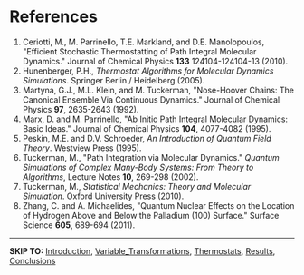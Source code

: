 # References #

  1. Ceriotti, M., M. Parrinello, T.E. Markland, and D.E. Manolopoulos, "Efficient Stochastic Thermostatting of Path Integral Molecular Dynamics." Journal of Chemical Physics **133** 124104-124104-13 (2010).
  1. Hunenberger, P.H., _Thermostat Algorithms for Molecular Dynamics Simulations_. Springer Berlin / Heidelberg (2005).
  1. Martyna, G.J., M.L. Klein, and M. Tuckerman, "Nose-Hoover Chains: The Canonical Ensemble Via Continuous Dynamics." Journal of Chemical Physics **97**, 2635-2643 (1992).
  1. Marx, D. and M. Parrinello, "Ab Initio Path Integral Molecular Dynamics: Basic Ideas." Journal of Chemical Physics **104**, 4077-4082 (1995).
  1. Peskin, M.E. and D.V. Schroeder, _An Introduction of Quantum Field Theory_. Westview Press (1995).
  1. Tuckerman, M., "Path Integration via Molecular Dynamics." _Quantum Simulations of Complex Many-Body Systems: From Theory to Algorithms_, Lecture Notes **10**, 269-298 (2002).
  1. Tuckerman, M., _Statistical Mechanics: Theory and Molecular Simulation_. Oxford University Press (2010).
  1. Zhang, C. and A. Michaelides, "Quantum Nuclear Effects on the Location of Hydrogen Above and Below the Palladium (100) Surface." Surface Science **605**, 689-694 (2011).


---

**SKIP TO:** [Introduction](Introduction.md), [Variable\_Transformations](Variable_Transformations.md), [Thermostats](Thermostats.md), [Results](Results.md), [Conclusions](Conclusions.md)